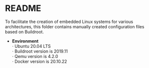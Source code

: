 # README
To facilitate the creation of embedded Linux systems for various architectures, this folder contains manually created configuration files based on Buildroot.

- <b>Environment</b><br>
· Ubuntu 20.04 LTS<br>
· Buildroot version is 2019.11<br>
· Qemu version is 4.2.0<br>
· Docker version is 20.10.22<br>
